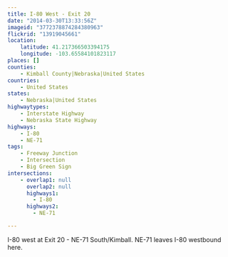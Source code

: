 ```yaml
---
title: I-80 West - Exit 20
date: "2014-03-30T13:33:56Z"
imageid: "3772378874284380963"
flickrid: "13919045661"
location:
    latitude: 41.217366503394175
    longitude: -103.65584101823117
places: []
counties:
    - Kimball County|Nebraska|United States
countries:
    - United States
states:
    - Nebraska|United States
highwaytypes:
    - Interstate Highway
    - Nebraska State Highway
highways:
    - I-80
    - NE-71
tags:
    - Freeway Junction
    - Intersection
    - Big Green Sign
intersections:
    - overlap1: null
      overlap2: null
      highways1:
        - I-80
      highways2:
        - NE-71

---
```

I-80 west at Exit 20 - NE-71 South/Kimball.  NE-71 leaves I-80 westbound here.